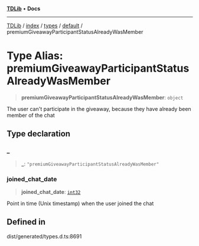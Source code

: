 [**TDLib**](../../../../../../README.md) • **Docs**

***

[TDLib](../../../../../../modules.md) / [index](../../../../../README.md) / [types](../../../README.md) / [default](../README.md) / premiumGiveawayParticipantStatusAlreadyWasMember

# Type Alias: premiumGiveawayParticipantStatusAlreadyWasMember

> **premiumGiveawayParticipantStatusAlreadyWasMember**: `object`

The user can't participate in the giveaway, because they have already been member of the chat

## Type declaration

### \_

> **\_**: `"premiumGiveawayParticipantStatusAlreadyWasMember"`

### joined\_chat\_date

> **joined\_chat\_date**: [`int32`](int32-1.md)

Point in time (Unix timestamp) when the user joined the chat

## Defined in

dist/generated/types.d.ts:8691
